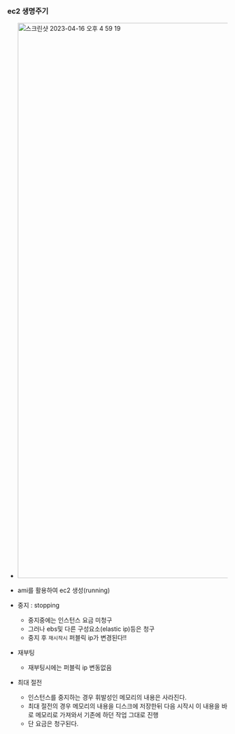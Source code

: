 ### ec2 생명주기
- <img width="1266" alt="스크린샷 2023-04-16 오후 4 59 19" src="https://user-images.githubusercontent.com/62214428/232283576-2a44abf4-cbe7-47f9-badb-ab90bbd0ca27.png">

- ami를 활용하여 ec2 생성(running)
- 중지 : stopping
  - 중지중에는 인스턴스 요금 미청구
  - 그러나 ebs및 다른 구성요소(elastic ip)등은 청구
  - 중지 후 `재시작시` 퍼블릭 ip가 변경된다!!
- 재부팅
  - 재부팅시에는 퍼블릭 ip 변동없음
- 최대 절전
  - 인스턴스를 중지하는 경우 휘발성인 메모리의 내용은 사라진다.
  - 최대 절전의 경우 메모리의 내용을 디스크에 저장한뒤 다음 시작시 이 내용을 바로 메모리로 가져와서 기존에 하던 작업 그대로 진행
  - 단 요금은 청구된다.


